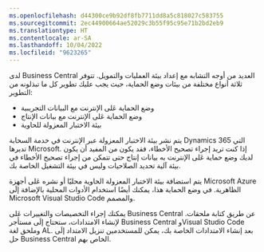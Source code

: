 ```yaml
---
ms.openlocfilehash: d44300ce9b92df8fb7711dd8a5c818027c583755
ms.sourcegitcommit: 2ec44900664ae52029c3b55f95c95e71b2bd2eb9
ms.translationtype: HT
ms.contentlocale: ar-SA
ms.lasthandoff: 10/04/2022
ms.locfileid: "9623265"
---
```

لدى Business Central العديد من أوجه التشابه مع إعداد بيئة العمليات والتمويل. تتوفر ثلاثة أنواع مختلفة من بيئات وضع الحماية، حيث يجب عليك تطوير كل ما تبذلونه من التطوير:

- وضع الحماية عَلى الإنترنت مع البيانات التجريبية
- وضع الحماية عَلى الإنترنت مع بيانات الإنتاج
- بيئة الاختبار المعزولة‬ للحاوية

يتم نشر بيئة الاختبار المعزولة‬ عبر الإنترنت في خدمة السحابة Dynamics 365 التي تديرها Microsoft. إذا كنت تريد إجراء تصحيح الأخطاء، فقد يكون من المفيد أن يكون لديك وضع حماية عَلى الإنترنت به بيانات إنتاج حتى تتمكن من إجراء تصحيح الأخطاء في بيئة آلية تحديد الصلاحيات وليس في بيئة التشغيل الخاصة بك.

يتم استضافة بيئة الاختبار المعزولة‬ الحاوية محليًا أو نشره عَلى أجهزة Microsoft Azure الظاهرية. في وضع الحماية هذا، يمكنك أيضًا استخدام الأدوات المحلية بالإضافة إلَى Microsoft Visual Studio Code والمصمم.

يمكنك إجراء التخصيصات والتغييرات عَلى Business Central عن طريق كتابة ملحقات. لإنشاء الامتدادات، ستحتاج إلَى مستأجر Business Central وVisual Studio Code وملحق لغة AL. بعد إنشاء الامتدادات الخاصة بك، يمكن للمستخدمين تنزيل الامتداد إلَى حل Business Central الخاص بهم.
